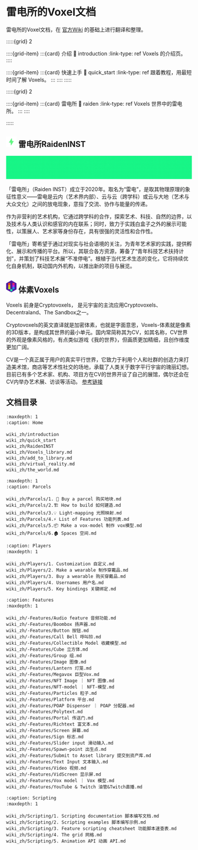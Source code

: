 # 雷电所的Voxel文档

雷电所的Voxel文档，在 [官方Wiki](https://wiki.cryptovoxels.com/) 的基础上进行翻译和整理。                                      

:::::{grid} 2

::::{grid-item}
:::{card} 介绍
:link: introduction
:link-type: ref
Voxels 的介绍页。
::::

::::{grid-item}
:::{card} 快速上手
:link: quick_start
:link-type: ref
跟着教程，用最短时间了解 Voxels。
:::
::::
:::::

:::::{grid} 2

::::{grid-item}
:::{card} 雷电所
:link: raiden
:link-type: ref
Voxels 世界中的雷电所。
:::
::::

:::::

## <img width='28' src='_static/img/RaidenINST_logo.jpg' /> 雷电所RaidenINST

![雷电所](_static/img/RaidenINST.gif)

「雷电所」（Raiden INST）成⽴于2020年。取名为“雷电”，是取其物理原理的象征性意义——雷电是云内（艺术界内部）、云与云（跨学科）或云与大地（艺术与大众文化）之间的放电现象，意指了交流、协作与能量的传递。

作为非营利的艺术机构，它通过跨学科的合作，探索艺术、科技、自然的边界，以及技术与⼈类认识和感官的内在联系；同时，致⼒于实践⽩盒⼦之外的展示可能性，以策展⼈、艺术家等身份存在，具有很强的灵活性和合作性。 

「雷电所」寄希望于通过对现实与社会语境的关注，为青年艺术家的实践，提供孵化、展示和传播的平台。所以，其联合各方资源，筹备了“青年科技艺术扶持计划”，并策划了科技艺术展“不准停电”。根植于当代艺术生态的变化，它将持续优化自身机制，联动国内外机构，以推出新的项目与展览。


## <img width='28' src='_static/img/logo.jpg' /> 体素Voxels

Voxels 前身是Cryptovoxels， 是元宇宙的主流应用Cryptovoxels、Decentraland、The Sandbox之一。

Cryptovoxels的英文直译就是加密体素，也就是字面意思，Voxels-体素就是像素的3D版本，是构成其世界的最小单元。国内常简称其为CV，如其名称，CV世界的外观是像素风格的，有点类似游戏《我的世界》，但画质更加精细，且创作维度更加广阔。

CV是一个真正属于用户的真实平行世界，它致力于利用个人和社群的创造力来打造美术馆，商店等艺术性社交的场地，承载了人类关于数字平行宇宙的瑰丽幻想。目前已有多个艺术家、机构、项目方在CV的世界开设了自己的展馆，偶尔还会在CV内举办艺术展、访谈等活动。 [参考链接](https://www.yuanyuzhouneican.com/article-473842.html)

## 文档目录

```{toctree}
:maxdepth: 1
:caption: Home

wiki_zh/introduction
wiki_zh/quick_start
wiki_zh/RaidenINST
wiki_zh/Voxels_library.md
wiki_zh/add_to_library.md
wiki_zh/virtual_reality.md
wiki_zh/the_world.md
```



```{toctree}
:maxdepth: 1
:caption: Parcels

wiki_zh/Parcels/1. 🛒 Buy a parcel 购买地块.md
wiki_zh/Parcels/2.🏗️ How to build 如何建造.md
wiki_zh/Parcels/3.💡 Light-mapping 光照映射.md
wiki_zh/Parcels/4.⚡ List of Features 功能列表.md
wiki_zh/Parcels/5.📦 Make a vox-model 制作 vox模型.md
wiki_zh/Parcels/6.🏚️ Spaces 空间.md
```


```{toctree}
:caption: Players
:maxdepth: 1

wiki_zh/Players/1. Customization 自定义.md
wiki_zh/Players/2. Make a wearable 制作穿戴品.md
wiki_zh/Players/3. Buy a wearable 购买穿戴品.md
wiki_zh/Players/4. Usernames 用户名.md
wiki_zh/Players/5. Key bindings 关键绑定.md
```


```{toctree}
:caption: Features
:maxdepth: 1

wiki_zh/-Features/Audio feature 音频功能.md
wiki_zh/-Features/Boombox 扬声器.md
wiki_zh/-Features/Button 按钮.md
wiki_zh/-Features/Call Bell 呼叫铃.md
wiki_zh/-Features/Collectible Model 收藏模型.md
wiki_zh/-Features/Cube 立方体.md
wiki_zh/-Features/Group 组.md
wiki_zh/-Features/Image 图像.md
wiki_zh/-Features/Lantern 灯笼.md
wiki_zh/-Features/Megavox 巨型Vox.md
wiki_zh/-Features/NFT Image ｜ NFT 图像.md
wiki_zh/-Features/NFT-model ｜ NFT-模型.md
wiki_zh/-Features/Particles 粒子.md
wiki_zh/-Features/Platform 平台.md
wiki_zh/-Features/POAP Dispenser ｜ POAP 分配器.md
wiki_zh/-Features/Polytext.md
wiki_zh/-Features/Portal 传送门.md
wiki_zh/-Features/Richtext 富文本.md
wiki_zh/-Features/Screen 屏幕.md
wiki_zh/-Features/Sign 标志.md
wiki_zh/-Features/Slider input 滑动输入.md
wiki_zh/-Features/Spawn-point 出生点.md
wiki_zh/-Features/Submit to Asset library 提交到资产库.md
wiki_zh/-Features/Text Input 文本输入.md
wiki_zh/-Features/Video 视频.md
wiki_zh/-Features/VidScreen 显示屏.md
wiki_zh/-Features/Vox model ｜ Vox 模型.md
wiki_zh/-Features/YouTube & Twitch 油管&Twitch直播.md
```


```{toctree}
:caption: Scripting
:maxdepth: 1

wiki_zh/Scripting/1. Scripting documentation 脚本编写文档.md
wiki_zh/Scripting/2. Scripting examples 脚本编写示例.md
wiki_zh/Scripting/3. Feature scripting cheatsheet 功能脚本速查表.md
wiki_zh/Scripting/4. The grid 网格.md
wiki_zh/Scripting/5. Animation API 动画 API.md
```

